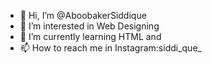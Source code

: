 - 👋 Hi, I’m @AboobakerSiddique
- 👀 I’m interested in Web Designing 
- 🌱 I’m currently learning HTML and 
- 📫 How to reach me in Instagram:siddi_que_

<!---
AboobakerSiddique/AboobakerSiddique is a ✨ special ✨ repository because its `README.md` (this file) appears on your GitHub profile.
You can click the Preview link to take a look at your changes.
--->
